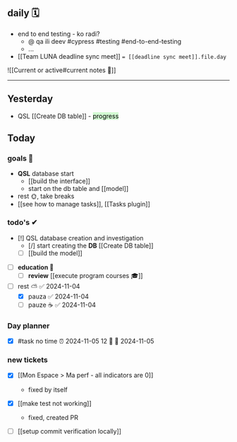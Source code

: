 
## daily 🗓
- end to end testing - ko radi?
	- @ qa ili deev #cypress #testing #end-to-end-testing
	- ...
- [[Team LUNA deadline sync meet]]  `= [[deadline sync meet]].file.day`

![[Current or active#current notes 📓]]

---
## Yesterday
- QSL [[Create DB table]] - <mark style="background: #BBFABBA6;">progress</mark>

## Today

### goals 🏴
- **QSL** database start
	- [[build the interface]]
	- start on the db table and [[model]]
- rest 🌞, take breaks
- [[see how to manage tasks]], [[Tasks plugin]]

### todo's ✔
- [!] QSL database creation and investigation
	- [/] start creating the **DB** [[Create DB table]] 
	- [ ] [[build the model]] 
- [ ] **education 🎒**
	- [ ] **review** [[execute program courses 🎓]]
- [ ] rest ⛅ ✅ 2024-11-04
	- [x] pauza ✅ 2024-11-04
	- [ ] pauze ☕ ✅ 2024-11-04

### Day planner

- [x] #task no time ⏰ 2024-11-05 12 🔺 📅 2024-11-05

### new tickets
- [x] [[Mon Espace > Ma perf - all indicators are 0]]
	- fixed by itself
- [x] [[make test not working]]
	- fixed, created PR
- [ ] [[setup commit verification locally]]

